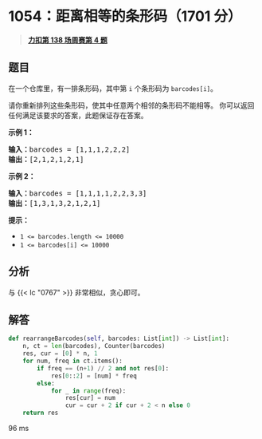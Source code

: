 # 1054：距离相等的条形码（1701 分）


> <u>**[力扣第 138 场周赛第 4 题](https://leetcode.cn/problems/distant-barcodes/)**</u>

## 题目

<p>在一个仓库里，有一排条形码，其中第 <code>i</code> 个条形码为 <code>barcodes[i]</code>。</p>

<p>请你重新排列这些条形码，使其中任意两个相邻的条形码不能相等。 你可以返回任何满足该要求的答案，此题保证存在答案。</p>



<p><strong>示例 1：</strong></p>

<pre>
<strong>输入：</strong>barcodes = [1,1,1,2,2,2]
<strong>输出：</strong>[2,1,2,1,2,1]
</pre>

<p><strong>示例 2：</strong></p>

<pre>
<strong>输入：</strong>barcodes = [1,1,1,1,2,2,3,3]
<strong>输出：</strong>[1,3,1,3,2,1,2,1]</pre>



<p><strong>提示：</strong></p>

<ul>
<li><code>1 &lt;= barcodes.length &lt;= 10000</code></li>
<li><code>1 &lt;= barcodes[i] &lt;= 10000</code></li>
</ul>




## 分析

与 {{< lc "0767" >}} 非常相似，贪心即可。


## 解答

```python
def rearrangeBarcodes(self, barcodes: List[int]) -> List[int]:
	n, ct = len(barcodes), Counter(barcodes)
	res, cur = [0] * n, 1
	for num, freq in ct.items():
		if freq == (n+1) // 2 and not res[0]:
			res[0::2] = [num] * freq
		else:
			for _ in range(freq):
				res[cur] = num
				cur = cur + 2 if cur + 2 < n else 0
	return res
```

96 ms

